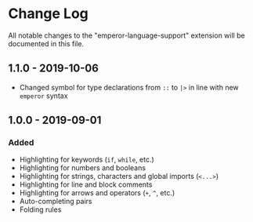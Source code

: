 # Change Log

All notable changes to the "emperor-language-support" extension will be documented in this file.

## 1.1.0 - 2019-10-06

- Changed symbol for type declarations from `::` to `|>` in line with new `emperor` syntax

## 1.0.0 - 2019-09-01

### Added

- Highlighting for keywords (`if`, `while`, etc.)
- Highlighting for numbers and booleans
- Highlighting for strings, characters and global imports (`<...>`)
- Highlighting for line and block comments
- Highlighting for arrows and operators (`+`, `^`, etc.)
- Auto-completing pairs
- Folding rules
